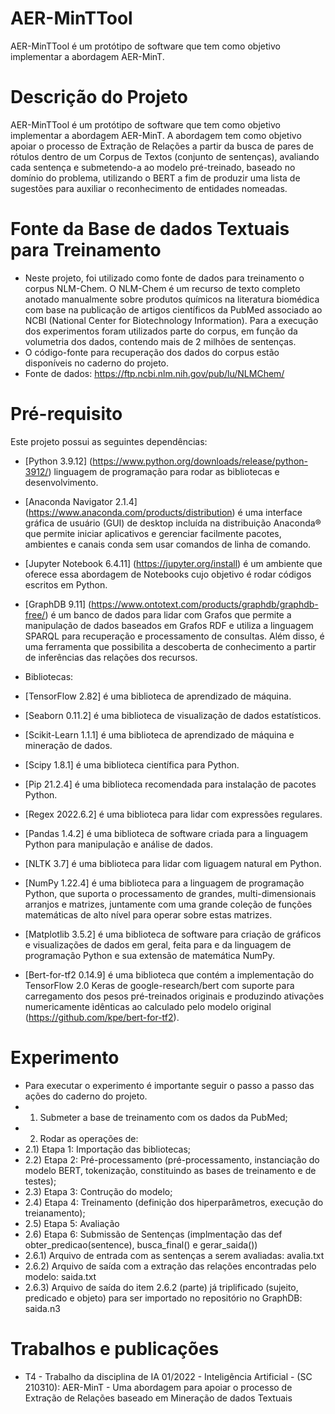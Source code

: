 # AER-MinTTool
AER-MinTTool é um protótipo de software que tem como objetivo implementar a abordagem AER-MinT.

# Descrição do Projeto
AER-MinTTool é um protótipo de software que tem como objetivo implementar a abordagem AER-MinT. A abordagem tem como objetivo apoiar o processo de Extração de Relações a partir da busca de pares de rótulos dentro de um Corpus de Textos (conjunto de sentenças), avaliando cada sentença e submetendo-a ao modelo pré-treinado, baseado no domínio do problema, utilizando o BERT a fim de produzir uma lista de sugestões para auxiliar o reconhecimento de entidades nomeadas.

# Fonte da Base de dados Textuais para Treinamento
- Neste projeto, foi utilizado como fonte de dados para treinamento o corpus NLM-Chem. O NLM-Chem é um recurso de texto completo anotado manualmente sobre produtos químicos na literatura biomédica com base na publicação de artigos científicos da PubMed associado ao NCBI (National Center for Biotechnology Information). Para a execução dos experimentos foram utilizados parte do corpus, em função da volumetria dos dados, contendo mais de 2 milhões de sentenças. 
- O código-fonte para recuperação dos dados do corpus estão disponíveis no caderno do projeto. 
- Fonte de dados: https://ftp.ncbi.nlm.nih.gov/pub/lu/NLMChem/

# Pré-requisito
Este projeto possui as seguintes dependências:

- [Python 3.9.12] (https://www.python.org/downloads/release/python-3912/) linguagem de programação para rodar as bibliotecas e desenvolvimento.
- [Anaconda Navigator 2.1.4] (https://www.anaconda.com/products/distribution) é uma interface gráfica de usuário (GUI) de desktop incluída na distribuição Anaconda® que permite iniciar aplicativos e gerenciar facilmente pacotes, ambientes e canais conda sem usar comandos de linha de comando.
- [Jupyter Notebook 6.4.11] (https://jupyter.org/install) é um ambiente que oferece essa abordagem de Notebooks cujo objetivo é rodar códigos escritos em Python.
- [GraphDB 9.11] (https://www.ontotext.com/products/graphdb/graphdb-free/) é um banco de dados para lidar com Grafos que permite a manipulação de dados baseados em Grafos RDF e utiliza a linguagem SPARQL para recuperação e processamento de consultas. Além disso, é uma ferramenta que possibilita a descoberta de conhecimento a partir de inferências das relações dos recursos.

- Bibliotecas: 
- [TensorFlow 2.82] é uma biblioteca de aprendizado de máquina.  
- [Seaborn 0.11.2] é uma biblioteca de visualização de dados estatísticos. 
- [Scikit-Learn 1.1.1] é uma biblioteca de aprendizado de máquina e mineração de dados.
- [Scipy 1.8.1] é uma biblioteca científica para Python.
- [Pip 21.2.4] é uma biblioteca recomendada para instalação de pacotes Python.
- [Regex 2022.6.2] é uma biblioteca para lidar com expressões regulares.
- [Pandas 1.4.2] é uma biblioteca de software criada para a linguagem Python para manipulação e análise de dados.
- [NLTK 3.7] é uma biblioteca para lidar com liguagem natural em Python.
- [NumPy 1.22.4] é uma biblioteca para a linguagem de programação Python, que suporta o processamento de grandes, multi-dimensionais arranjos e matrizes, juntamente com uma grande coleção de funções matemáticas de alto nível para operar sobre estas matrizes.
- [Matplotlib 3.5.2] é uma biblioteca de software para criação de gráficos e visualizações de dados em geral, feita para e da linguagem de programação Python e sua extensão de matemática NumPy.
- [Bert-for-tf2 0.14.9] é uma biblioteca que contém a implementação do TensorFlow 2.0 Keras de google-research/bert com suporte para carregamento dos pesos pré-treinados originais e produzindo ativações numericamente idênticas ao calculado pelo modelo original (https://github.com/kpe/bert-for-tf2).

# Experimento
- Para executar o experimento é importante seguir o passo a passo das ações do caderno do projeto.
- 1) Submeter a base de treinamento com os dados da PubMed;
- 2) Rodar as operações de: 
- 2.1) Etapa 1: Importação das bibliotecas;
- 2.2) Etapa 2: Pré-processamento (pré-processamento, instanciação do modelo BERT, tokenização, constituindo as bases de treinamento e de testes);
- 2.3) Etapa 3: Contrução do modelo;
- 2.4) Etapa 4: Treinamento (definição dos hiperparâmetros, execução do treianamento);
- 2.5) Etapa 5: Avaliação
- 2.6) Etapa 6: Submissão de Sentenças (implmentação das def obter_predicao(sentence), busca_final() e gerar_saida()) 
- 2.6.1) Arquivo de entrada com as sentenças a serem avaliadas: avalia.txt
- 2.6.2) Arquivo de saída com a extração das relações encontradas pelo modelo: saida.txt
- 2.6.3) Arquivo de saída do item 2.6.2 (parte) já triplificado (sujeito, predicado e objeto) para ser importado no repositório no GraphDB: saida.n3

# Trabalhos e publicações
- T4 - Trabalho da disciplina de IA 01/2022 - Inteligência Artificial - (SC 210310): AER-MinT - Uma abordagem para apoiar o processo de Extração de Relações baseado em Mineração de dados Textuais
